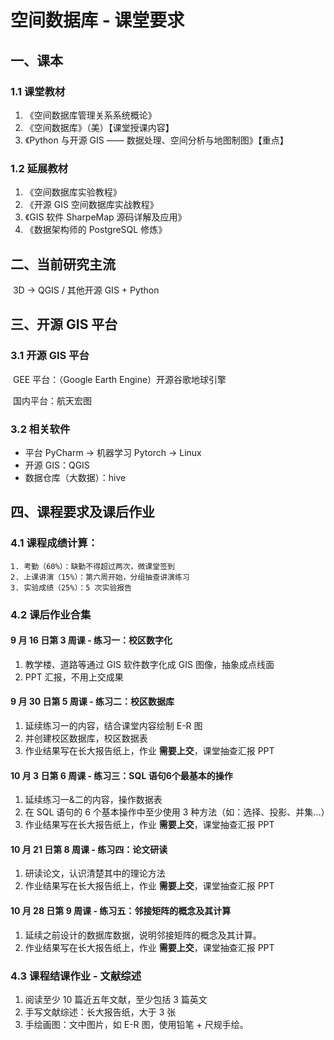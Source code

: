 # 空间数据库 - 课堂要求



## 一、课本

### 1.1 课堂教材

1. 《空间数据库管理关系系统概论》
2. 《空间数据库》（美）【课堂授课内容】
3. 《Python 与开源 GIS —— 数据处理、空间分析与地图制图》【重点】

### 1.2 延展教材

1. 《空间数据库实验教程》
2. 《开源 GIS 空间数据库实战教程》
3. 《GIS 软件 SharpeMap 源码详解及应用》
4. 《数据架构师的 PostgreSQL 修炼》



## 二、当前研究主流

​		3D → QGIS / 其他开源 GIS + Python



## 三、开源 GIS 平台

### 3.1 开源 GIS 平台

​		GEE 平台：（Google Earth Engine）开源谷歌地球引擎

​		国内平台：航天宏图

### 3.2 相关软件

- 平台 PyCharm → 机器学习 Pytorch → Linux
- 开源 GIS：QGIS
- 数据仓库（大数据）：hive



## 四、课程要求及课后作业

### 4.1 课程成绩计算：

    1. 考勤（60%）：缺勤不得超过两次，微课堂签到
    2. 上课讲演（15%）：第六周开始，分组抽查讲演练习
    3. 实验成绩（25%）：5 次实验报告

### 4.2 课后作业合集

#### 9 月 16 日第 3 周课 - 练习一：校区数字化

1. 教学楼、道路等通过 GIS 软件数字化成 GIS 图像，抽象成点线面
2. PPT 汇报，不用上交成果

#### 9 月 30 日第 5 周课 - 练习二：校区数据库

1. 延续练习一的内容，结合课堂内容绘制 E-R 图
2. 并创建校区数据库，校区数据表
3. 作业结果写在长大报告纸上，作业 **需要上交**，课堂抽查汇报 PPT

#### 10 月 3 日第 6 周课 - 练习三：SQL 语句6个最基本的操作

1. 延续练习一&二的内容，操作数据表
2. 在 SQL 语句的 6 个基本操作中至少使用 3 种方法（如：选择、投影、并集...）
3. 作业结果写在长大报告纸上，作业 **需要上交**，课堂抽查汇报 PPT

#### 10 月 21 日第 8 周课 - 练习四：论文研读

1. 研读论文，认识清楚其中的理论方法
2. 作业结果写在长大报告纸上，作业 **需要上交**，课堂抽查汇报 PPT

#### 10 月 28 日第 9 周课 - 练习五：邻接矩阵的概念及其计算

1. 延续之前设计的数据库数据，说明邻接矩阵的概念及其计算。
2. 作业结果写在长大报告纸上，作业 **需要上交**，课堂抽查汇报 PPT

### 4.3 课程结课作业 - 文献综述

1. 阅读至少 10 篇近五年文献，至少包括 3 篇英文
2. 手写文献综述：长大报告纸，大于 3 张
3. 手绘画图：文中图片，如 E-R 图，使用铅笔 + 尺规手绘。

